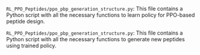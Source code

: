 `RL_PPO_Peptides/ppo_pbp_generation_structure.py`: This file contains a Python script with all the necessary functions to learn policy for PPO-based peptide design.

`RL_PPO_Peptides/ppo_pbp_generation_structure.py`: This file contains a Python script with all the necessary functions to generate new peptides using trained policy.
